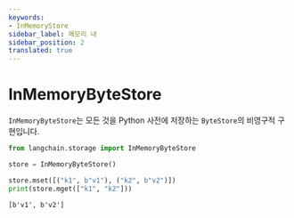 ```yaml
---
keywords:
- InMemoryStore
sidebar_label: 메모리 내
sidebar_position: 2
translated: true
---
```


# InMemoryByteStore

`InMemoryByteStore`는 모든 것을 Python 사전에 저장하는 `ByteStore`의 비영구적 구현입니다.

```python
from langchain.storage import InMemoryByteStore

store = InMemoryByteStore()

store.mset([("k1", b"v1"), ("k2", b"v2")])
print(store.mget(["k1", "k2"]))
```

```output
[b'v1', b'v2']
```
